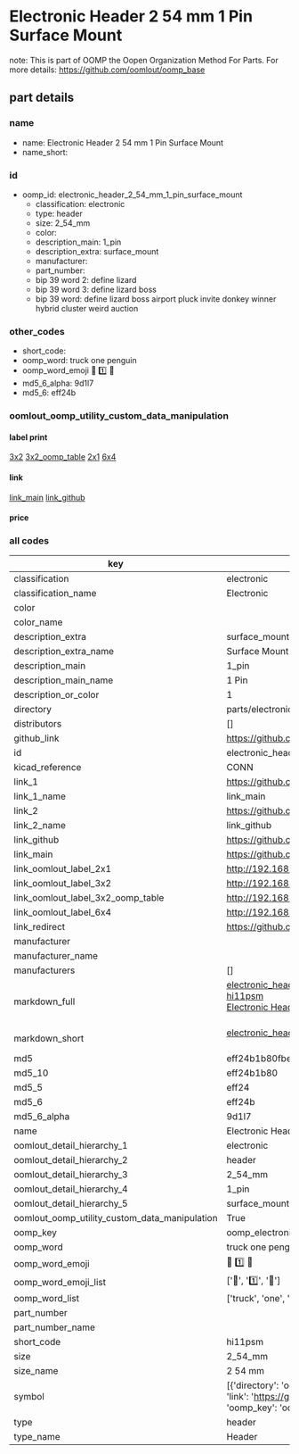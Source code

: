 # Electronic Header 2 54 mm 1 Pin Surface Mount  

note: This is part of OOMP the Oopen Organization Method For Parts. For more details: https://github.com/oomlout/oomp_base

##  part details
  







### name
* name: Electronic Header 2 54 mm 1 Pin Surface Mount
* name_short: 
### id
* oomp_id: electronic_header_2_54_mm_1_pin_surface_mount
  * classification: electronic
  * type: header
  * size: 2_54_mm
  * color: 
  * description_main: 1_pin
  * description_extra: surface_mount
  * manufacturer: 
  * part_number: 
  * bip 39 word 2: define lizard
  * bip 39 word 3: define lizard boss
  * bip 39 word: define lizard boss airport pluck invite donkey winner hybrid cluster weird auction

### other_codes
* short_code: 
* oomp_word: truck one penguin
* oomp_word_emoji :truck: :one: :penguin:
* md5_6_alpha: 9d1l7
* md5_6: eff24b






### oomlout_oomp_utility_custom_data_manipulation
#### label print
[3x2](http://192.168.1.245:1112/?label=oomp%209d1l7)
[3x2_oomp_table](http://192.168.1.108:1112/?label=oomp%209d1l7)
[2x1](http://192.168.1.242:1112/?label=oomp%209d1l7)
[6x4](http://192.168.1.55:1112/?label=oomp%209d1l7)    

#### link

[link_main](https://github.com/oomlout/oomlout_oomp_version_1_messy/tree/main/parts/electronic_header_2_54_mm_1_pin_surface_mount) [link_github](https://github.com/oomlout/oomlout_oomp_version_1_messy/tree/main/parts/electronic_header_2_54_mm_1_pin_surface_mount)                             

#### price







### all codes 
| key | value |  
| --- | --- |  
| classification | electronic |  
| classification_name | Electronic |  
| color |  |  
| color_name |  |  
| description_extra | surface_mount |  
| description_extra_name | Surface Mount |  
| description_main | 1_pin |  
| description_main_name | 1 Pin |  
| description_or_color | 1 |  
| directory | parts/electronic_header_2_54_mm_1_pin_surface_mount |  
| distributors | [] |  
| github_link | https://github.com/oomlout/oomlout_oomp_part_src/tree/main/parts/electronic_header_2_54_mm_1_pin_surface_mount |  
| id | electronic_header_2_54_mm_1_pin_surface_mount |  
| kicad_reference | CONN |  
| link_1 | https://github.com/oomlout/oomlout_oomp_version_1_messy/tree/main/parts/electronic_header_2_54_mm_1_pin_surface_mount |  
| link_1_name | link_main |  
| link_2 | https://github.com/oomlout/oomlout_oomp_version_1_messy/tree/main/parts/electronic_header_2_54_mm_1_pin_surface_mount |  
| link_2_name | link_github |  
| link_github | https://github.com/oomlout/oomlout_oomp_version_1_messy/tree/main/parts/electronic_header_2_54_mm_1_pin_surface_mount |  
| link_main | https://github.com/oomlout/oomlout_oomp_version_1_messy/tree/main/parts/electronic_header_2_54_mm_1_pin_surface_mount |  
| link_oomlout_label_2x1 | http://192.168.1.242:1112/?label=oomp%209d1l7 |  
| link_oomlout_label_3x2 | http://192.168.1.245:1112/?label=oomp%209d1l7 |  
| link_oomlout_label_3x2_oomp_table | http://192.168.1.108:1112/?label=oomp%209d1l7 |  
| link_oomlout_label_6x4 | http://192.168.1.55:1112/?label=oomp%209d1l7 |  
| link_redirect | https://github.com/oomlout/oomlout_oomp_version_1_messy/tree/main/parts/electronic_header_2_54_mm_1_pin_surface_mount |  
| manufacturer |  |  
| manufacturer_name |  |  
| manufacturers | [] |  
| markdown_full | [electronic_header_2_54_mm_1_pin_surface_mount](none)<br>[hi11psm](none)<br>[Electronic Header 2 54 Mm 1 Pin Surface Mount](none)<br><br> |  
| markdown_short | [electronic_header_2_54_mm_1_pin_surface_mount](none)<br><br> |  
| md5 | eff24b1b80fbe825d85350583460b1cc |  
| md5_10 | eff24b1b80 |  
| md5_5 | eff24 |  
| md5_6 | eff24b |  
| md5_6_alpha | 9d1l7 |  
| name | Electronic Header 2 54 mm 1 Pin Surface Mount |  
| oomlout_detail_hierarchy_1 | electronic |  
| oomlout_detail_hierarchy_2 | header |  
| oomlout_detail_hierarchy_3 | 2_54_mm |  
| oomlout_detail_hierarchy_4 | 1_pin |  
| oomlout_detail_hierarchy_5 | surface_mount |  
| oomlout_oomp_utility_custom_data_manipulation | True |  
| oomp_key | oomp_electronic_header_2_54_mm_1_pin_surface_mount |  
| oomp_word | truck one penguin |  
| oomp_word_emoji | :truck: :one: :penguin: |  
| oomp_word_emoji_list | [':truck:', ':one:', ':penguin:'] |  
| oomp_word_list | ['truck', 'one', 'penguin'] |  
| part_number |  |  
| part_number_name |  |  
| short_code | hi11psm |  
| size | 2_54_mm |  
| size_name | 2 54 mm |  
| symbol | [{'directory': 'oomlout_oomp_symbol_bot/symbols/kicad_connector_conn_01x01_pin//working/working.kicad_sym', 'index': 0, 'link': 'https://github.com/oomlout/oomlout_oomp_symbol_bot/tree/main/symbols/kicad_connector_conn_01x01_pin', 'oomp_key': 'oomp_kicad_connector_conn_01x01_pin'}] |  
| type | header |  
| type_name | Header |  
